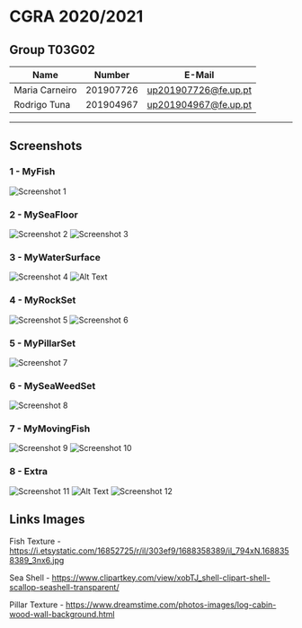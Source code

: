 # CGRA 2020/2021

## Group T03G02
| Name             | Number    | E-Mail             |
| ---------------- | --------- | ------------------ |
| Maria Carneiro   | 201907726 |up201907726@fe.up.pt|
| Rodrigo Tuna     | 201904967 |up201904967@fe.up.pt|
----

## Screenshots

### 1 - MyFish

![Screenshot 1](project/screenshots/proj-t3g02-1.png)

### 2 - MySeaFloor

![Screenshot 2](project/screenshots/proj-t3g02-2a.png)
![Screenshot 3](project/screenshots/proj-t3g02-2b.png)

### 3 - MyWaterSurface
![Screenshot 4](project/screenshots/proj-t3g02-3.png)
![Alt Text](https://media.giphy.com/media/a2bjqlRhmkqU8anQ6Q/giphy.gif)

### 4 - MyRockSet
![Screenshot 5](project/screenshots/proj-t3g02-4a.png)
![Screenshot 6](project/screenshots/proj-t3g02-4b.png)

### 5 - MyPillarSet
![Screenshot 7](project/screenshots/proj-t3g02-5.png)

### 6 - MySeaWeedSet
![Screenshot 8](project/screenshots/proj-t3g02-6.png)

### 7 - MyMovingFish
![Screenshot 9](project/screenshots/proj-t3g02-7a.png)
![Screenshot 10](project/screenshots/proj-t3g02-7b.png)

### 8 - Extra
![Screenshot 11](project/screenshots/proj-t3g02-8a.png)
![Alt Text](https://media.giphy.com/media/ZdILzwx5tSooeBWUok/giphy.gif)
![Screenshot 12](project/screenshots/proj-t3g02-8b.png)

## Links Images

Fish Texture - https://i.etsystatic.com/16852725/r/il/303ef9/1688358389/il_794xN.1688358389_3nx6.jpg

Sea Shell - https://www.clipartkey.com/view/xobTJ_shell-clipart-shell-scallop-seashell-transparent/

Pillar Texture - https://www.dreamstime.com/photos-images/log-cabin-wood-wall-background.html
